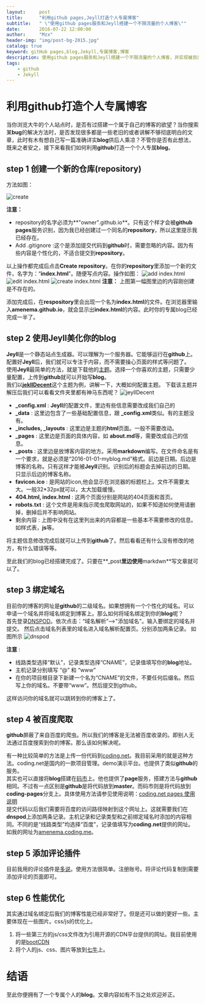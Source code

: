 ```yaml
---
layout:     post
title:      "利用github pages,Jeyll打造个人专属博客"
subtitle:   " \"使用github pages服务和Jeyll搭建一个不限流量的个人博客\""
date:       2016-07-22 12:00:00
author:     "Mzx"
header-img: "img/post-bg-2015.jpg"
catalog: true
keyword: gitHub pages,blog,Jekyll,专属博客,博客
description: 使用github pages服务和Jeyll搭建一个不限流量的个人博客，并实现被百度收录。
tags:
    - github
    - Jekyll
---
```



# 利用**github**打造个人专属博客
当你浏览大牛的个人站点时，是否有过搭建一个属于自己的博客的欲望？当你搜索某**bug**的解决方法时，是否发现很多都是一些老旧的或者讲解不够彻底明白的文章，此时有木有想自己写一篇准确详实**blog**供后人乘凉？不管你是否有此想法，既来之者安之，接下来看我们如何利用**github**打造一个个人专属**blog**。  

## **step 1** 创建一个新的仓库(**repository**)  
方法如图：

![create](http://7xwfcm.com2.z0.glb.qiniucdn.com/img/blog_page_1.png)

**注意：**

* repository的名字必须为**"owner".github.io**。只有这个样才会被**github pages**服务识别，因为我已经创建过一个同名的**repository**，所以这里提示我已经存在。
* Add .gitignore :这个是添加提交代码到**github**时，需要忽略的内容。因为有些内容是个性化的，不适合提交到**repository**。

以上操作都完成后点击**Create repository**。在你的**repository**里添加一个新的文件，名字为：“**index.html**”。随便写点内容。操作如图：
![add index.html](http://7xwfcm.com2.z0.glb.qiniucdn.com/img/blog_img_2.png)
![edit index.html](http://7xwfcm.com2.z0.glb.qiniucdn.com/img/blog_img_3.png)
![create index.html](http://7xwfcm.com2.z0.glb.qiniucdn.com/img/blog_img_4.png)
**注意：** 上图第一幅图里边的内容刚创建是不存在的。

添加完成后，在**respository**里会出现一个名为**index.html**的文件。在浏览器里输入**amenema.github.io**，就会显示出**index.html**的内容。此时你的专属blog已经完成一半了。  

## **step 2** 使用Jeyll美化你的blog  
**Jeyll**是一个静态站点生成器。可以理解为一个服务器。它能够运行在**github**上。配置好**Jeyll**后，我们就可以专注于内容，而不需要操心页面的样式等问题了。  
使用**Jeyll**最简单的方法，就是下载他的[主题](http://jekyllthemes.org/)。选择一个你喜欢的主题，只需要少量配置，上传到**github**就可以开始写**blog**。  
我们以[**jekllDecent**](http://jekyllthemes.org/themes/jekyllDecent/)这个主题为例，讲解一下，大概如何配置主题。
下载该主题并解压后我们可以看看文件夹里都有神马东西呢？
![jeyllDecent](http://7xwfcm.com2.z0.glb.qiniucdn.com/img/blog_img_5.png)    

* **_config.xml** : **Jeyll**的配置文件，里边有些信息需要改成我们自己的
* **_data** : 这里边包含了一些基础配置信息，跟 **_config.xml**类似。有的主题没有。
* **_includes, _layouts** : 这里边是主题的**html**页面。一般不需要改动。
* **_pages** : 这里边是页面的具体内容，如 **about.md**等，需要改成自己的信息。
* **_posts** : 这里边是放博客内容的地方。采用**markdown**编写。在文件命名是有一个要求，就是必须是“2016-01-01-myblog.md”格式。前边是日期。后边是博客的名称。只有这样才能被**Jeyll**识别。识别后的标题会去掉前边的日期。只显示后边的博客名称。
* **favicon.ico** : 是网站的icon,他会显示在浏览器的标题栏上。文件不需要太大。一般32*32px就可以，太大加载缓慢。
* **404.html, index.html** : 这两个页面分别是网站的404页面和首页。
* **robots.txt** : 这个文件是用来指示爬虫爬取网站的，如果不知道如何使用请删掉，删掉后并不影响网站。
* 剩余内容 : 上图中没有在这里列出来的内容都是一些基本不需要修改的信息。如样式表，**js**等。

将主题信息修改完成后就可以上传到**github**了。然后看看还有什么没有修改的地方，有什么错误等等。

至此我们的blog已经搭建完成了。只要在**_post**里边使用**markdwn**写文章就可以了。  


## **step 3** 绑定域名  

目前你的博客的网址是**github**的二级域名。如果想拥有一个个性化的域名。可以申请一个域名并将域名绑定到博客上。那么如何将域名绑定到你的**blog**呢？  
首先登录[DNSPOD](https://www.dnspod.cn)。依次点击：“域名解析”-->"添加域名"。输入要绑定的域名并提交。
然后点击域名列表里的域名进入域名解析配置页。分别添加两条记录。  如图所示
![dnspod](http://7xwfcm.com2.z0.glb.qiniucdn.com/img/blog_img_6.png)    

**注意** :  

* 线路类型选择“默认”，记录类型选择“CNAME”，记录值填写你的**blog**地址。
* 主机记录分别填写 “@” 和 “www”
* 在你的项目根目录下新建一个名为“CNAME”的文件，不要任何后缀名。然后写上你的域名。不要带“www”。然后提交到github。

这样访问你的域名就可以跳转到你的博客上了。  

## **step 4** 被百度爬取   

**github**屏蔽了来自百度的爬虫。所以我们的博客是无法被百度收录的。即别人无法通过百度搜索到你的博客。那么该如何解决呢。

有一种比较简单的方法是上传一份代码到[coding.net](https://www.coding.net)。我目前采用的就是这种方法。coding.net是国内的一款项目管理。demo演示平台。也提供了类似**github**的服务。  
其实也可以直接将**blog**搭建在[码市](https://www.coding.net)上。他也提供了**page**服务，搭建方法与**github**相同。不过有一点区别是**github**是将代码放到**master**。而码市则是将代码放到**coding-pages**分支上。具体使用方法请参见使用说明：[coding.net pages 使用说明](https://coding.net/help/doc/pages/index.html)  
提交代码以后我们需要将百度的访问路径映射到这个网址上。这就需要我们在**dnspod**上添加两条记录。主机记录和记录类型和之前绑定域名时添加的内容相同。不同的是“线路类型”均选择“百度”，记录值填写为**coding.net**提供的网址。如我的网址为[amenema.coding.me](http://amenema.coding.me/)。   

## **step 5** 添加评论插件
目前我用的评论插件是[多说](http://duoshuo.com)。使用方法很简单。注册账号。将评论代码复制到需要添加评论的页面即可。
## **step 6** 性能优化
其实通过域名绑定后我们的博客性能已经非常好了。但是还可以做的更好一些。主要体现在一些图片。css/js的优化上。  
1. 将一些第三方的js/css文件改为引用开源的CDN平台提供的网址。我目前使用的是[bootCDN](http://www.bootcdn.cn/)  
2. 将个人的js、css、图片等放到[七牛](http://www.qiniu.com/)上。

# 结语
至此你便拥有了一个专属个人的**blog**。文章内容如有不当之处欢迎斧正。

